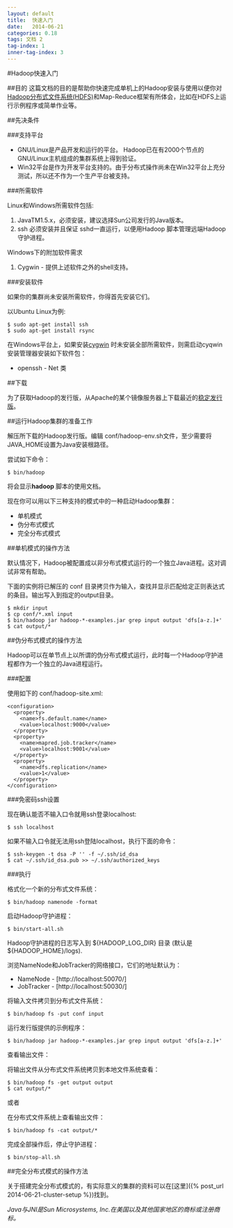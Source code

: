 ```yaml
---
layout: default
title:  快速入门
date:   2014-06-21
categories: 0.18
tags: 文档 2
tag-index: 1
inner-tag-index: 3
---
```


#Hadoop快速入门

##目的
这篇文档的目的是帮助你快速完成单机上的Hadoop安装与使用以便你对[Hadoop分布式文件系统(HDFS)]()和Map-Reduce框架有所体会，比如在HDFS上运行示例程序或简单作业等。

##先决条件

###支持平台

* GNU/Linux是产品开发和运行的平台。 Hadoop已在有2000个节点的GNU/Linux主机组成的集群系统上得到验证。
* Win32平台是作为开发平台支持的。由于分布式操作尚未在Win32平台上充分测试，所以还不作为一个生产平台被支持。

###所需软件

Linux和Windows所需软件包括:

1. JavaTM1.5.x，必须安装，建议选择Sun公司发行的Java版本。
2. ssh 必须安装并且保证 sshd一直运行，以便用Hadoop 脚本管理远端Hadoop守护进程。

Windows下的附加软件需求

1. Cygwin - 提供上述软件之外的shell支持。

###安装软件

如果你的集群尚未安装所需软件，你得首先安装它们。

以Ubuntu Linux为例:

	$ sudo apt-get install ssh 
	$ sudo apt-get install rsync

在Windows平台上，如果安装[cygwin](http://www.cygwin.com/) 时未安装全部所需软件，则需启动cyqwin安装管理器安装如下软件包：

* openssh - Net 类

##下载

为了获取Hadoop的发行版，从Apache的某个镜像服务器上下载最近的[稳定发行版](http://hadoop.apache.org/releases.html)。

##运行Hadoop集群的准备工作

解压所下载的Hadoop发行版。编辑 conf/hadoop-env.sh文件，至少需要将JAVA_HOME设置为Java安装根路径。

尝试如下命令：

	$ bin/hadoop 

将会显示**hadoop** 脚本的使用文档。

现在你可以用以下三种支持的模式中的一种启动Hadoop集群：

* 单机模式
* 伪分布式模式
* 完全分布式模式

##单机模式的操作方法

默认情况下，Hadoop被配置成以非分布式模式运行的一个独立Java进程。这对调试非常有帮助。

下面的实例将已解压的 conf 目录拷贝作为输入，查找并显示匹配给定正则表达式的条目。输出写入到指定的output目录。

	$ mkdir input 
	$ cp conf/*.xml input 
	$ bin/hadoop jar hadoop-*-examples.jar grep input output 'dfs[a-z.]+' 
	$ cat output/*

##伪分布式模式的操作方法

Hadoop可以在单节点上以所谓的伪分布式模式运行，此时每一个Hadoop守护进程都作为一个独立的Java进程运行。

###配置

使用如下的 conf/hadoop-site.xml:

	<configuration>
	  <property>
		<name>fs.default.name</name>
		<value>localhost:9000</value>
	  </property>
	  <property>
		<name>mapred.job.tracker</name>
		<value>localhost:9001</value>
	  </property>
	  <property>
		<name>dfs.replication</name>
		<value>1</value>
	  </property>
	</configuration>

###免密码ssh设置

现在确认能否不输入口令就用ssh登录localhost:

	$ ssh localhost

如果不输入口令就无法用ssh登陆localhost，执行下面的命令：

	$ ssh-keygen -t dsa -P '' -f ~/.ssh/id_dsa 
	$ cat ~/.ssh/id_dsa.pub >> ~/.ssh/authorized_keys

###执行

格式化一个新的分布式文件系统：

	$ bin/hadoop namenode -format

启动Hadoop守护进程：

	$ bin/start-all.sh

Hadoop守护进程的日志写入到 ${HADOOP_LOG_DIR} 目录 (默认是 ${HADOOP_HOME}/logs).

浏览NameNode和JobTracker的网络接口，它们的地址默认为：

* NameNode - [http://localhost:50070/]
* JobTracker - [http://localhost:50030/]

将输入文件拷贝到分布式文件系统：

	$ bin/hadoop fs -put conf input

运行发行版提供的示例程序：

	$ bin/hadoop jar hadoop-*-examples.jar grep input output 'dfs[a-z.]+'

查看输出文件：

将输出文件从分布式文件系统拷贝到本地文件系统查看：

	$ bin/hadoop fs -get output output 
	$ cat output/*

或者

在分布式文件系统上查看输出文件：

	$ bin/hadoop fs -cat output/*

完成全部操作后，停止守护进程：

	$ bin/stop-all.sh

##完全分布式模式的操作方法

关于搭建完全分布式模式的，有实际意义的集群的资料可以在[这里]({% post_url 2014-06-21-cluster-setup %})找到。

*Java与JNI是Sun Microsystems, Inc.在美国以及其他国家地区的商标或注册商标。*